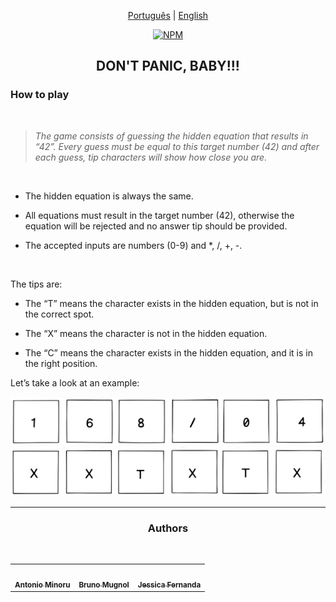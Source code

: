 <div align="center">

[Português](https://github.com/42sp/dontpanic_baby_JAB/blob/main/README.md) | [English](https://github.com/42sp/dontpanic_baby_JAB/blob/main/README_en.md)

   [![NPM](https://img.shields.io/npm/l/react)](https://github.com/42sp/dontpanic_baby_JAB/blob/main/LICENSE)

</div>

<h2 align="center"> DON'T PANIC, BABY!!!</h2>

### How to play
<br />

> _The game consists of guessing the hidden equation that results in “42”. Every guess must be equal to this target number (42) and after each guess, tip characters will show how close you are._

<br />

- The hidden equation is always the same.

- All equations must result in the target number (42), otherwise the equation will be
rejected and no answer tip should be provided.

- The accepted inputs are numbers (0-9) and *, /, +, -.

<br />

The tips are:

- The “T” means the character exists in the hidden equation, but is not in the correct
spot.

- The “X” means the character is not in the hidden equation.

- The “C” means the character exists in the hidden equation, and it is in the right
position.

Let’s take a look at an example:

<div align="center">

<img  src="front/img/equacao.PNG">
<img src="front/img/dica1.PNG"

</div>


---

### Authors

<table >
  <tr>
    <td align="center"><a href="https://github.com/antoniominoru"><img style="border-radius: 50%;" src="https://avatars.githubusercontent.com/u/47220998?v=4" width="100px;" alt=""/><br /><sub><b>Antonio Minoru</b></sub></a><br />
    <td align="center"><a href="https://github.com/B-Mugnol"><img style="border-radius: 50%;" src="https://avatars.githubusercontent.com/u/71146215?v=4" width="100px;" alt=""/><br /><sub><b>Bruno Mugnol</b></sub></a><br />
    <td align="center"><a href="https://github.com/nandajfa"><img style="border-radius: 50%;" src="https://avatars.githubusercontent.com/u/80687429?v=4" width="100px;" alt=""/><br /><sub><b>Jessica Fernanda</b></sub></a><br />
  </tr>

<br/>


